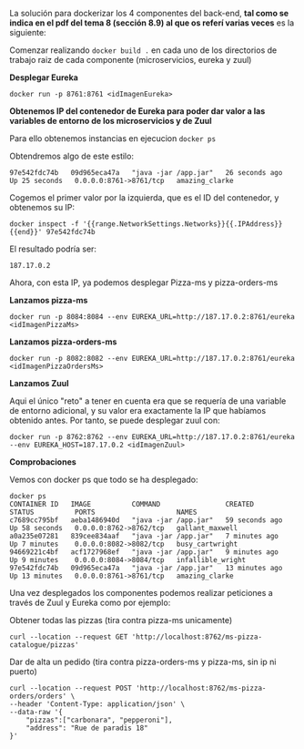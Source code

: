 La solución para dockerizar los 4 componentes del back-end, **tal como se indica en el pdf del tema 8 (sección 8.9) al que os referí varias veces** es la siguiente:

Comenzar realizando ``docker build .`` en cada uno de los directorios de trabajo raiz de cada componente (microservicios, eureka y zuul)

**Desplegar Eureka**
```
docker run -p 8761:8761 <idImagenEureka>
```

**Obtenemos IP del contenedor de Eureka para poder dar valor a las variables de entorno de los microservicios y de Zuul**

Para ello obtenemos instancias en ejecucion
``docker ps``

Obtendremos algo de este estilo:

```
97e542fdc74b   09d965eca47a   "java -jar /app.jar"   26 seconds ago   Up 25 seconds   0.0.0.0:8761->8761/tcp   amazing_clarke
```

Cogemos el primer valor por la izquierda, que es el ID del contenedor, y obtenemos su IP:

```
docker inspect -f '{{range.NetworkSettings.Networks}}{{.IPAddress}}{{end}}' 97e542fdc74b
```

El resultado podría ser:

```
187.17.0.2
```

Ahora, con esta IP, ya podemos desplegar Pizza-ms y pizza-orders-ms

**Lanzamos pizza-ms**

```
docker run -p 8084:8084 --env EUREKA_URL=http://187.17.0.2:8761/eureka <idImagenPizzaMs>
```

**Lanzamos pizza-orders-ms**

```
docker run -p 8082:8082 --env EUREKA_URL=http://187.17.0.2:8761/eureka <idImagenPizzaOrdersMs>
```

**Lanzamos Zuul**

Aqui el único "reto" a tener en cuenta era que se requería de una variable de entorno adicional, y su valor era exactamente la IP que habíamos obtenido antes.
Por tanto, se puede desplegar zuul con:

```
docker run -p 8762:8762 --env EUREKA_URL=http://187.17.0.2:8761/eureka --env EUREKA_HOST=187.17.0.2 <idImagenZuul>
```

**Comprobaciones**

Vemos con docker ps que todo se ha desplegado:

```
docker ps
CONTAINER ID   IMAGE          COMMAND                CREATED          STATUS          PORTS                    NAMES
c7689cc795bf   aeba1486940d   "java -jar /app.jar"   59 seconds ago   Up 58 seconds   0.0.0.0:8762->8762/tcp   gallant_maxwell
a0a235e07281   839cee834aaf   "java -jar /app.jar"   7 minutes ago    Up 7 minutes    0.0.0.0:8082->8082/tcp   busy_cartwright
94669221c4bf   acf1727968ef   "java -jar /app.jar"   9 minutes ago    Up 9 minutes    0.0.0.0:8084->8084/tcp   infallible_wright
97e542fdc74b   09d965eca47a   "java -jar /app.jar"   13 minutes ago   Up 13 minutes   0.0.0.0:8761->8761/tcp   amazing_clarke
```

Una vez desplegados los componentes podemos realizar peticiones a través de Zuul y Eureka como por ejemplo:

Obtener todas las pizzas (tira contra pizza-ms unicamente)
```
curl --location --request GET 'http://localhost:8762/ms-pizza-catalogue/pizzas'
```

Dar de alta un pedido (tira contra pizza-orders-ms y pizza-ms, sin ip ni puerto)
```
curl --location --request POST 'http://localhost:8762/ms-pizza-orders/orders' \
--header 'Content-Type: application/json' \
--data-raw '{
    "pizzas":["carbonara", "pepperoni"],
    "address": "Rue de paradis 18"
}'
```

